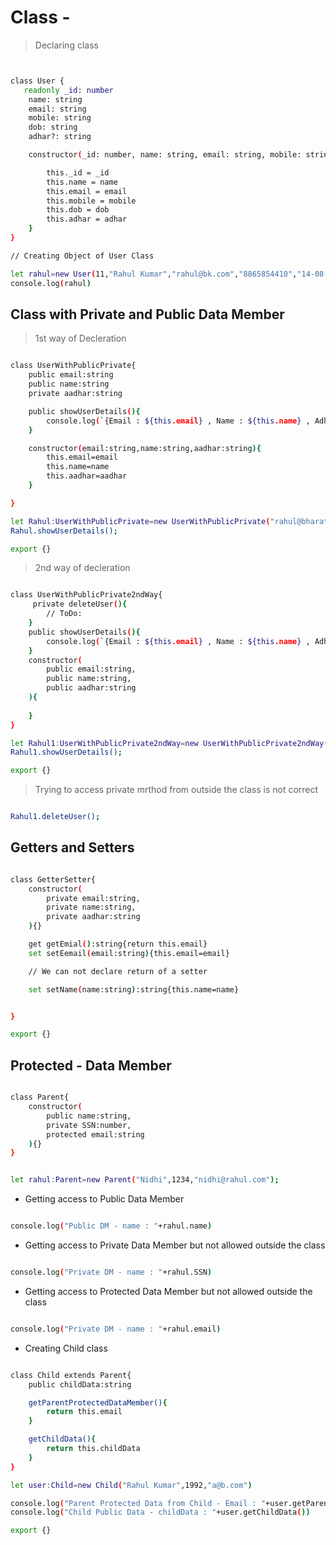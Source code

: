 # Class -

> Declaring class 

```sh


class User {
   readonly _id: number
    name: string
    email: string
    mobile: string
    dob: string
    adhar?: string

    constructor(_id: number, name: string, email: string, mobile: string, dob: string, adhar?: string    ) {

        this._id = _id
        this.name = name
        this.email = email
        this.mobile = mobile
        this.dob = dob
        this.adhar = adhar
    }
}

// Creating Object of User Class

let rahul=new User(11,"Rahul Kumar","rahul@bk.com","8865854410","14-08-1992","2555XXXXX64")
console.log(rahul)


```



## Class with Private and Public Data Member

> 1st way of Decleration

```sh

class UserWithPublicPrivate{
    public email:string
    public name:string
    private aadhar:string

    public showUserDetails(){
        console.log(`{Email : ${this.email} , Name : ${this.name} , Adhar : ${this.aadhar}}`)
    }

    constructor(email:string,name:string,aadhar:string){
        this.email=email
        this.name=name
        this.aadhar=aadhar
    }

}

let Rahul:UserWithPublicPrivate=new UserWithPublicPrivate("rahul@bharatkadam.com","Rahul Kumar","2555XXXXXX64")
Rahul.showUserDetails();

export {}

```


> 2nd way of decleration

```sh

class UserWithPublicPrivate2ndWay{
     private deleteUser(){
        // ToDo:
    }
    public showUserDetails(){
        console.log(`{Email : ${this.email} , Name : ${this.name} , Adhar : ${this.aadhar}}`)
    }
    constructor(
        public email:string,
        public name:string,
        public aadhar:string
    ){
        
    }
}

let Rahul1:UserWithPublicPrivate2ndWay=new UserWithPublicPrivate2ndWay("rahul@bharatkadam.com","Rahul Kumar","2555XXXXXX64")
Rahul1.showUserDetails();

export {}

```

> Trying to access private mrthod from outside the class is not correct

```sh

Rahul1.deleteUser();

```

## Getters and Setters



```sh

class GetterSetter{
    constructor(
        private email:string,
        private name:string,
        private aadhar:string
    ){}

    get getEmial():string{return this.email}
    set setEemail(email:string){this.email=email}

    // We can not declare return of a setter

    set setName(name:string):string{this.name=name}


}

export {}

```

## Protected - Data Member

```sh

class Parent{
    constructor(
        public name:string,
        private SSN:number,
        protected email:string
    ){}
}


let rahul:Parent=new Parent("Nidhi",1234,"nidhi@rahul.com");

```

- Getting access to Public Data Member

```sh

console.log("Public DM - name : "+rahul.name)

```
- Getting access to Private Data Member but not allowed outside the class

```sh

console.log("Private DM - name : "+rahul.SSN)

```

- Getting access to Protected Data Member but not allowed outside the class

```sh

console.log("Private DM - name : "+rahul.email)

```

- Creating Child class

```sh

class Child extends Parent{
    public childData:string

    getParentProtectedDataMember(){
        return this.email
    }

    getChildData(){
        return this.childData
    }
}

let user:Child=new Child("Rahul Kumar",1992,"a@b.com")

console.log("Parent Protected Data from Child - Email : "+user.getParentProtectedDataMember())
console.log("Child Public Data - childData : "+user.getChildData())

export {}

```